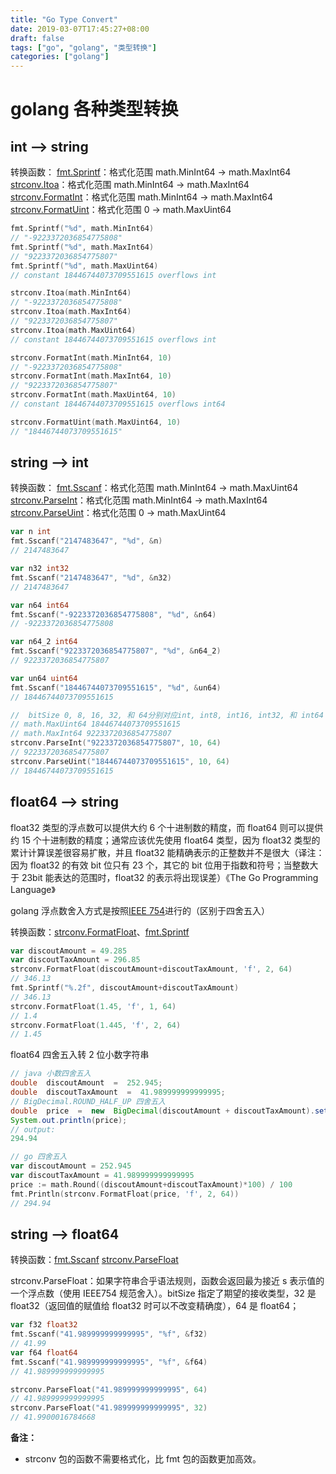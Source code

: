 ```yaml
---
title: "Go Type Convert"
date: 2019-03-07T17:45:27+08:00
draft: false
tags: ["go", "golang", "类型转换"]
categories: ["golang"]
---
```


# golang 各种类型转换

## int --> string

转换函数：
[fmt.Sprintf](https://golang.google.cn/pkg/fmt/#Sprintf "fmt.Sprintf")：格式化范围 math.MinInt64 -> math.MaxInt64
[strconv.Itoa](https://golang.google.cn/pkg/strconv/#Itoa "strconv.Itoa")：格式化范围 math.MinInt64 -> math.MaxInt64
[strconv.FormatInt](https://golang.google.cn/pkg/strconv/#FormatInt "strconv.FormatInt")：格式化范围 math.MinInt64 -> math.MaxInt64
[strconv.FormatUint](https://golang.google.cn/pkg/strconv/#FormatUint "strconv.FormatUint")：格式化范围 0 -> math.MaxUint64

```go
fmt.Sprintf("%d", math.MinInt64)
// "-9223372036854775808"
fmt.Sprintf("%d", math.MaxInt64)
// "9223372036854775807"
fmt.Sprintf("%d", math.MaxUint64)
// constant 18446744073709551615 overflows int

strconv.Itoa(math.MinInt64)
// "-9223372036854775808"
strconv.Itoa(math.MaxInt64)
// "9223372036854775807"
strconv.Itoa(math.MaxUint64)
// constant 18446744073709551615 overflows int

strconv.FormatInt(math.MinInt64, 10)
// "-9223372036854775808"
strconv.FormatInt(math.MaxInt64, 10)
// "9223372036854775807"
strconv.FormatInt(math.MaxUint64, 10)
// constant 18446744073709551615 overflows int64

strconv.FormatUint(math.MaxUint64, 10)
// "18446744073709551615"
```

## string --> int

转换函数：
[fmt.Sscanf](https://golang.google.cn/pkg/fmt/#Sscanf "fmt.Sscanf")：格式化范围 math.MinInt64 -> math.MaxUint64
[strconv.ParseInt](https://golang.google.cn/pkg/strconv/#ParseInt "strconv.ParseInt")：格式化范围 math.MinInt64 -> math.MaxInt64
[strconv.ParseUint](https://golang.google.cn/pkg/strconv/#ParseUint "strconv.ParseUint")：格式化范围 0 -> math.MaxUint64

```go
var n int
fmt.Sscanf("2147483647", "%d", &n)
// 2147483647

var n32 int32
fmt.Sscanf("2147483647", "%d", &n32)
// 2147483647

var n64 int64
fmt.Sscanf("-9223372036854775808", "%d", &n64)
// -9223372036854775808

var n64_2 int64
fmt.Sscanf("9223372036854775807", "%d", &n64_2)
// 9223372036854775807

var un64 uint64
fmt.Sscanf("18446744073709551615", "%d", &un64)
// 18446744073709551615

//  bitSize 0, 8, 16, 32, 和 64分别对应int, int8, int16, int32, 和 int64
// math.MaxUint64 18446744073709551615
// math.MaxInt64 9223372036854775807
strconv.ParseInt("9223372036854775807", 10, 64)
// 9223372036854775807
strconv.ParseUint("18446744073709551615", 10, 64)
// 18446744073709551615
```

## float64 --> string

float32 类型的浮点数可以提供大约 6 个十进制数的精度，而 float64 则可以提供约 15 个十进制数的精度；通常应该优先使用 float64 类型，因为 float32 类型的累计计算误差很容易扩散，并且 float32 能精确表示的正整数并不是很大（译注：因为 float32 的有效 bit 位只有 23 个，其它的 bit 位用于指数和符号；当整数大于 23bit 能表达的范围时，float32 的表示将出现误差）《The Go Programming Language》

golang 浮点数舍入方式是按照[IEEE 754](https://zh.wikipedia.org/wiki/IEEE_754 "IEEE 754")进行的（区别于四舍五入）

转换函数：[strconv.FormatFloat](https://golang.google.cn/pkg/strconv/#FormatFloat "strconv.FormatFloat")、[fmt.Sprintf](https://golang.google.cn/pkg/fmt/#Sprintf "fmt.Sprintf")

```go
var discoutAmount = 49.285
var discoutTaxAmount = 296.85
strconv.FormatFloat(discoutAmount+discoutTaxAmount, 'f', 2, 64)
// 346.13
fmt.Sprintf("%.2f", discoutAmount+discoutTaxAmount)
// 346.13
strconv.FormatFloat(1.45, 'f', 1, 64)
// 1.4
strconv.FormatFloat(1.445, 'f', 2, 64)
// 1.45
```

float64 四舍五入转 2 位小数字符串

```java
// java 小数四舍五入
double  discoutAmount  =  252.945;
double  discoutTaxAmount  =  41.989999999999995;
// BigDecimal.ROUND_HALF_UP 四舍五入
double  price  =  new  BigDecimal(discoutAmount + discoutTaxAmount).setScale(2, BigDecimal.ROUND_HALF_UP).doubleValue();
System.out.println(price);
// output:
294.94
```

```go
// go 四舍五入
var discoutAmount = 252.945
var discoutTaxAmount = 41.989999999999995
price := math.Round((discoutAmount+discoutTaxAmount)*100) / 100
fmt.Println(strconv.FormatFloat(price, 'f', 2, 64))
// 294.94
```

## string --> float64

转换函数：[fmt.Sscanf](https://golang.google.cn/pkg/fmt/#Sscanf "fmt.Sscanf") [strconv.ParseFloat](https://golang.google.cn/pkg/strconv/#ParseFloat "strconv.ParseFloat")

strconv.ParseFloat：如果字符串合乎语法规则，函数会返回最为接近 s 表示值的一个浮点数（使用 IEEE754 规范舍入）。bitSize 指定了期望的接收类型，32 是 float32（返回值的赋值给 float32 时可以不改变精确度），64 是 float64；

```go
var f32 float32
fmt.Sscanf("41.989999999999995", "%f", &f32)
// 41.99
var f64 float64
fmt.Sscanf("41.989999999999995", "%f", &f64)
// 41.989999999999995

strconv.ParseFloat("41.989999999999995", 64)
// 41.989999999999995
strconv.ParseFloat("41.989999999999995", 32)
// 41.9900016784668
```

**备注：**

- strconv 包的函数不需要格式化，比 fmt 包的函数更加高效。
